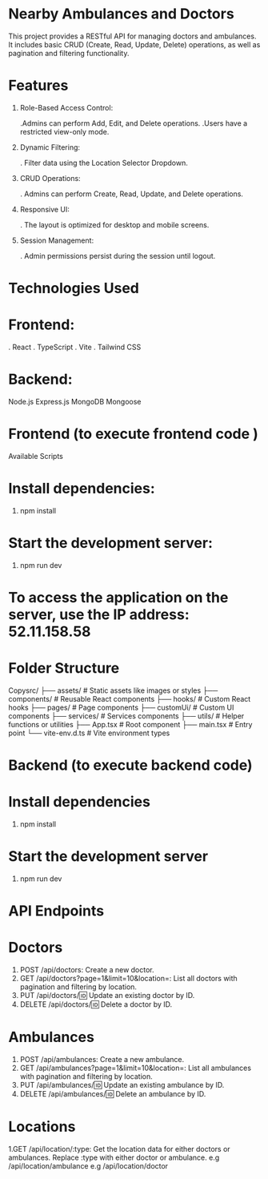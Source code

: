 # Nearby Ambulances and Doctors
This project provides a RESTful API for managing doctors and ambulances. It includes basic CRUD (Create, Read, Update, Delete) operations, as well as pagination and filtering functionality.

# Features

1. Role-Based Access Control:

   .Admins can perform Add, Edit, and Delete operations.
   .Users have a restricted view-only mode.


2. Dynamic Filtering:

    . Filter data using the Location Selector Dropdown.


3. CRUD Operations:

     . Admins can perform Create, Read, Update, and Delete operations.


4. Responsive UI:

    . The layout is optimized for desktop and mobile screens.


5. Session Management:

    . Admin permissions persist during the session until logout.



# Technologies Used

# Frontend:

. React
. TypeScript
. Vite
. Tailwind CSS


# Backend:

Node.js
Express.js
MongoDB
Mongoose



# Frontend (to execute frontend code )
Available Scripts

# Install dependencies:
  1. npm install


# Start the development server:
1. npm run dev

# To access the application on the server, use the IP address: 52.11.158.58

# Folder Structure
Copysrc/
├── assets/     # Static assets like images or styles
├── components/ # Reusable React components
├── hooks/      # Custom React hooks
├── pages/      # Page components
├── customUi/   # Custom UI components
├── services/   # Services components
├── utils/      # Helper functions or utilities
├── App.tsx     # Root component
├── main.tsx    # Entry point
└── vite-env.d.ts # Vite environment types


# Backend (to execute backend code)
# Install dependencies
  1. npm install
# Start the development server
 1. npm run dev


# API Endpoints 
# Doctors

1. POST /api/doctors: Create a new doctor.
2. GET /api/doctors?page=1&limit=10&location=: List all doctors with pagination and filtering by location.
3. PUT /api/doctors/:id: Update an existing doctor by ID.
4. DELETE /api/doctors/:id: Delete a doctor by ID.

# Ambulances

1. POST /api/ambulances: Create a new ambulance.
2. GET /api/ambulances?page=1&limit=10&location=: List all ambulances with pagination and filtering by location.
3. PUT /api/ambulances/:id: Update an existing ambulance by ID.
4. DELETE /api/ambulances/:id: Delete an ambulance by ID.

# Locations
1.GET /api/location/:type: Get the location data for either doctors or ambulances. Replace :type with either doctor or ambulance.
e.g /api/location/ambulance
e.g /api/location/doctor
